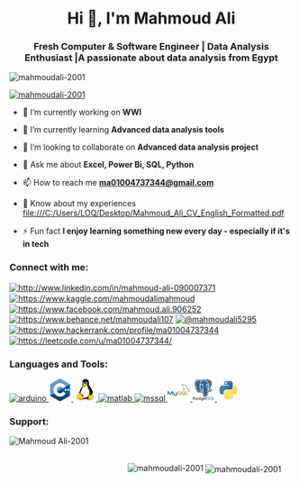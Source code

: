 <h1 align="center">Hi 👋, I'm Mahmoud Ali</h1>
<h3 align="center">Fresh Computer & Software Engineer | Data Analysis Enthusiast 
                  |A passionate about data analysis from Egypt</h3>

<p align="left"> <img src="https://komarev.com/ghpvc/?username=mahmoudali-2001&label=Profile%20views&color=0e75b6&style=flat" alt="mahmoudali-2001" /> </p>

<p align="left"> <a href="https://github.com/ryo-ma/github-profile-trophy"><img src="https://github-profile-trophy.vercel.app/?username=mahmoudali-2001" alt="mahmoudali-2001" /></a> </p>

- 🔭 I’m currently working on **WWI**

- 🌱 I’m currently learning **Advanced data analysis tools**

- 👯 I’m looking to collaborate on **Advanced data analysis project**

- 💬 Ask me about **Excel, Power Bi, SQL, Python**

- 📫 How to reach me **ma01004737344@gmail.com**

- 📄 Know about my experiences [file:///C:/Users/LOQ/Desktop/Mahmoud_Ali_CV_English_Formatted.pdf](file:///C:/Users/LOQ/Desktop/Mahmoud_Ali_CV_English_Formatted.pdf)

- ⚡ Fun fact **I enjoy learning something new every day - especially if it's in tech**

<h3 align="left">Connect with me:</h3>
<p align="left">
<a href="https://linkedin.com/in/http://www.linkedin.com/in/mahmoud-ali-090007371" target="blank"><img align="center" src="https://raw.githubusercontent.com/rahuldkjain/github-profile-readme-generator/master/src/images/icons/Social/linked-in-alt.svg" alt="http://www.linkedin.com/in/mahmoud-ali-090007371" height="30" width="40" /></a>
<a href="https://kaggle.com/https://www.kaggle.com/mahmoudalimahmoud" target="blank"><img align="center" src="https://raw.githubusercontent.com/rahuldkjain/github-profile-readme-generator/master/src/images/icons/Social/kaggle.svg" alt="https://www.kaggle.com/mahmoudalimahmoud" height="30" width="40" /></a>
<a href="https://fb.com/https://www.facebook.com/mahmoud.ali.906252" target="blank"><img align="center" src="https://raw.githubusercontent.com/rahuldkjain/github-profile-readme-generator/master/src/images/icons/Social/facebook.svg" alt="https://www.facebook.com/mahmoud.ali.906252" height="30" width="40" /></a>
<a href="https://www.behance.net/https://www.behance.net/mahmoudali107" target="blank"><img align="center" src="https://raw.githubusercontent.com/rahuldkjain/github-profile-readme-generator/master/src/images/icons/Social/behance.svg" alt="https://www.behance.net/mahmoudali107" height="30" width="40" /></a>
<a href="https://www.youtube.com/c/@mahmoudali5295" target="blank"><img align="center" src="https://raw.githubusercontent.com/rahuldkjain/github-profile-readme-generator/master/src/images/icons/Social/youtube.svg" alt="@mahmoudali5295" height="30" width="40" /></a>
<a href="https://www.hackerrank.com/https://www.hackerrank.com/profile/ma01004737344" target="blank"><img align="center" src="https://raw.githubusercontent.com/rahuldkjain/github-profile-readme-generator/master/src/images/icons/Social/hackerrank.svg" alt="https://www.hackerrank.com/profile/ma01004737344" height="30" width="40" /></a>
<a href="https://www.leetcode.com/https://leetcode.com/u/ma01004737344/" target="blank"><img align="center" src="https://raw.githubusercontent.com/rahuldkjain/github-profile-readme-generator/master/src/images/icons/Social/leet-code.svg" alt="https://leetcode.com/u/ma01004737344/" height="30" width="40" /></a>
</p>

<h3 align="left">Languages and Tools:</h3>
<p align="left"> <a href="https://www.arduino.cc/" target="_blank" rel="noreferrer"> <img src="https://cdn.worldvectorlogo.com/logos/arduino-1.svg" alt="arduino" width="40" height="40"/> </a> <a href="https://www.w3schools.com/cpp/" target="_blank" rel="noreferrer"> <img src="https://raw.githubusercontent.com/devicons/devicon/master/icons/cplusplus/cplusplus-original.svg" alt="cplusplus" width="40" height="40"/> </a> <a href="https://www.linux.org/" target="_blank" rel="noreferrer"> <img src="https://raw.githubusercontent.com/devicons/devicon/master/icons/linux/linux-original.svg" alt="linux" width="40" height="40"/> </a> <a href="https://www.mathworks.com/" target="_blank" rel="noreferrer"> <img src="https://upload.wikimedia.org/wikipedia/commons/2/21/Matlab_Logo.png" alt="matlab" width="40" height="40"/> </a> <a href="https://www.microsoft.com/en-us/sql-server" target="_blank" rel="noreferrer"> <img src="https://www.svgrepo.com/show/303229/microsoft-sql-server-logo.svg" alt="mssql" width="40" height="40"/> </a> <a href="https://www.mysql.com/" target="_blank" rel="noreferrer"> <img src="https://raw.githubusercontent.com/devicons/devicon/master/icons/mysql/mysql-original-wordmark.svg" alt="mysql" width="40" height="40"/> </a> <a href="https://www.postgresql.org" target="_blank" rel="noreferrer"> <img src="https://raw.githubusercontent.com/devicons/devicon/master/icons/postgresql/postgresql-original-wordmark.svg" alt="postgresql" width="40" height="40"/> </a> <a href="https://www.python.org" target="_blank" rel="noreferrer"> <img src="https://raw.githubusercontent.com/devicons/devicon/master/icons/python/python-original.svg" alt="python" width="40" height="40"/> </a> </p>

<h3 align="left">Support:</h3>
<p><a href="https://www.buymeacoffee.com/Mahmoud Ali-2001"> <img align="left" src="https://cdn.buymeacoffee.com/buttons/v2/default-yellow.png" height="50" width="210" alt="Mahmoud Ali-2001" /></a></p><br><br>

<p><img align="left" src="https://github-readme-stats.vercel.app/api/top-langs?username=mahmoudali-2001&show_icons=true&locale=en&layout=compact" alt="mahmoudali-2001" /></p>

<p>&nbsp;<img align="center" src="https://github-readme-stats.vercel.app/api?username=mahmoudali-2001&show_icons=true&locale=en" alt="mahmoudali-2001" /></p>
